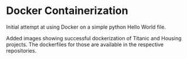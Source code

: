 # Docker Containerization

Initial attempt at using Docker on a simple python Hello World file.

Added images showing successful dockerization of Titanic and Housing projects. The dockerfiles for those are available in the respective repositories.
